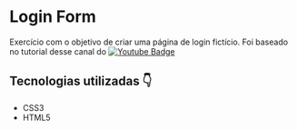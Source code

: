 # Login Form

Exercício com o objetivo de criar uma página de login fictício.
Foi baseado no tutorial desse canal do [![Youtube Badge](https://img.shields.io/badge/-Youtube-FC0053?style=flat-square&logo=Youtube&logoColor=white&link=https://www.instagram.com/iza.dev/https://www.youtube.com/watch?v=MkXuQ9CcHqU&t=1074s/)](https://www.youtube.com/watch?v=MkXuQ9CcHqU&t=1074s/)

## Tecnologias utilizadas 👇

- CSS3
- HTML5
